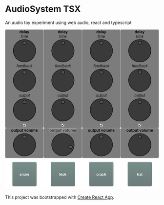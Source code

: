 # AudioSystem TSX

An audio toy experiment using web audio, react and typescript

![Main](./images/main.jpg)

This project was bootstrapped with [Create React App](https://github.com/facebookincubator/create-react-app).
